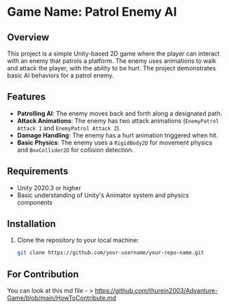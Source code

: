 # Game Name: Patrol Enemy AI

## Overview
This project is a simple Unity-based 2D game where the player can interact with an enemy that patrols a platform. The enemy uses animations to walk and attack the player, with the ability to be hurt. The project demonstrates basic AI behaviors for a patrol enemy.

## Features
- **Patrolling AI**: The enemy moves back and forth along a designated path.
- **Attack Animations**: The enemy has two attack animations (`EnemyPatrol Attack 1` and `EnemyPatrol Attack 2`).
- **Damage Handling**: The enemy has a hurt animation triggered when hit.
- **Basic Physics**: The enemy uses a `RigidBody2D` for movement physics and `BoxCollider2D` for collision detection.

## Requirements
- Unity 2020.3 or higher
- Basic understanding of Unity's Animator system and physics components

## Installation

1. Clone the repository to your local machine:
   ```bash
   git clone https://github.com/your-username/your-repo-name.git
## For Contribution 
You can look at this md file - > https://github.com/thurein2003/Advanture-Game/blob/main/HowToContribute.md
